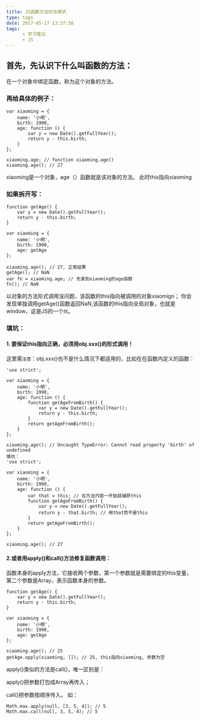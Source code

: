 ```yaml
---
title: JS函数方法坑与填坑
type: tags
date: 2017-05-17 13:37:50
tags:
      - 学习笔记
      - JS
---
```

## 首先，先认识下什么叫函数的方法：
在一个对象中绑定函数，称为这个对象的方法。
### 再给具体的例子：
```
var xiaoming = {
    name: '小明',
    birth: 1990,
    age: function () {
        var y = new Date().getFullYear();
        return y - this.birth;
    }
};

xiaoming.age; // function xiaoming.age()
xiaoming.age(); // 27
```

xiaoming是一个对象，age（）函数就是该对象的方法。
此时this指向xiaoming

<!-- more -->

### 如果拆开写：
```
function getAge() {
    var y = new Date().getFullYear();
    return y - this.birth;
}

var xiaoming = {
    name: '小明',
    birth: 1990,
    age: getAge
};

xiaoming.age(); // 27, 正常结果
getAge(); // NaN
var fn = xiaoming.age; // 先拿到xiaoming的age函数
fn(); // NaN

```

以对象的方法形式调用没问题，该函数的this指向被调用的对象xiaomign； 你会发现单独调用getAge()函数返回NaN,该函数的this指向全局对象，也就是window，这是JS的一个`坑`。

### 填坑：

#### 1. 要保证this指向正确，必须用obj.xxx()的形式调用！

这里需`注意`：obj.xxx()也不是什么情况下都适用的，比如在在函数内定义的函数：

```
'use strict';

var xiaoming = {
    name: '小明',
    birth: 1990,
    age: function () {
        function getAgeFromBirth() {
            var y = new Date().getFullYear();
            return y - this.birth;
        }
        return getAgeFromBirth();
    }
};

xiaoming.age(); // Uncaught TypeError: Cannot read property 'birth' of undefined
填坑：
'use strict';

var xiaoming = {
    name: '小明',
    birth: 1990,
    age: function () {
        var that = this; // 在方法内部一开始就捕获this
        function getAgeFromBirth() {
            var y = new Date().getFullYear();
            return y - that.birth; // 用that而不是this
        }
        return getAgeFromBirth();
    }
};

xiaoming.age(); // 27
```
#### 2.或者用apply()和call()方法修复函数调用：

函数本身的apply方法，它接收两个参数，第一个参数就是需要绑定的this变量，第二个参数是Array，表示函数本身的参数。

```
function getAge() {
    var y = new Date().getFullYear();
    return y - this.birth;
}

var xiaoming = {
    name: '小明',
    birth: 1990,
    age: getAge
};

xiaoming.age(); // 25
getAge.apply(xiaoming, []); // 25, this指向xiaoming, 参数为空

```
apply()类似的方法是call()，唯一区别是：

apply()把参数打包成Array再传入；

call()把参数按顺序传入。
如：
```
Math.max.apply(null, [3, 5, 4]); // 5
Math.max.call(null, 3, 5, 4); // 5
```

